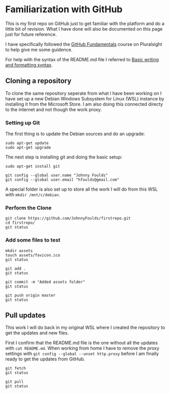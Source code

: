 # Familiarization with GitHub

This is my first repo on GitHub just to get familiar with the platform and do a little bit of revision. What I have done will also be documented on this page just for future reference.

I have specifically followed the [GitHub Fundamentals](https://app.pluralsight.com/library/courses/github-fundamentals) course on Pluralsight to help give me some guidence.

For help with the syntax of the README.md file I referred to [Basic writing and formatting syntax](https://help.github.com/en/articles/basic-writing-and-formatting-syntax).

## Cloning a repository
To clone the same repository seperate from what I have been working on I have set up a new Debian Windows Subsystem for Linux (WSL) instance by installing it from the Microsoft Store. I am also doing this connected directy to the internet and not though the work proxy.

### Setting up Git
The first thing is to update the Debian sources and do an upgrade:
```
sudo apt-get update
sudo apt-get upgrade
```

The next step is installing git and doing the basic setup:
```
sudo apt-get install git

git config --global user.name "Johnny Foulds"
git config --global user.email "hfoulds@gmail.com"
```

A special folder is also set up to store all the work I will do from this WSL with `mkdir /mnt/c/debian`.

### Perform the Clone
```
git clone https://github.com/JohnnyFoulds/firstrepo.git
cd firstrepo/
git status
```

### Add some files to test
```
mkdir assets
touch assets/favicon.ico
git status

git add .
git status

git commit -m "Added assets folder"
git status

git push origin master
git status
```

## Pull updates
This work I will do back in my original WSL where I created the repository to get the updates and new files.

First I confirm that the README.md file is the one without all the updates with `cat README.md`.  When working from home I have to remove the proxy settings with `git config --global --unset http.proxy` before I am finally ready to get the updates from GitHub.

```
git fetch
git status

git pull
git status
```
